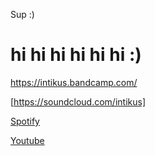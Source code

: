 Sup 
:) 

# hi hi hi hi hi hi :) 

<https://intikus.bandcamp.com/>

[https://soundcloud.com/intikus]


[Spotify][sdef]

[sdef]: https://open.spotify.com/artist/0lh9yNVFZeoVewmV5qESgZ?si=T0gMVHt4SqqTE8K2ucBm1A&nd=1¨


[Youtube][defyou]

[defyou]: https://www.youtube.com/channel/UCkB2uI7e4I6FuAoK8NsoBzQ